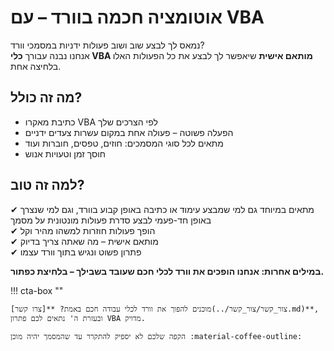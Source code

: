# אוטומציה חכמה בוורד – עם VBA  

נמאס לך לבצע שוב ושוב פעולות ידניות במסמכי וורד?  
אנחנו נבנה עבורך **כלי VBA מותאם אישית** שיאפשר לך לבצע את כל הפעולות האלו בלחיצה אחת.  

## מה זה כולל?

- כתיבת מאקרו VBA לפי הצרכים שלך  
- הפעלה פשוטה – פעולה אחת במקום עשרות צעדים ידניים  
- מתאים לכל סוגי המסמכים: חוזים, טפסים, חוברות ועוד  
- חוסך זמן וטעויות אנוש  

## למה זה טוב?

✔ מתאים במיוחד גם למי שמבצע עימוד או כתיבה באופן קבוע בוורד, וגם למי שנצרך באופן חד-פעמי לבצע סדרת פעולות מונטונית על מסמך  
✔ הופך פעולות חוזרות למשהו מהיר וקל  
✔ מותאם אישית – מה שאתה צריך בדיוק  
✔ פתרון פשוט ונגיש בתוך וורד עצמו  

**במילים אחרות: אנחנו הופכים את וורד לכלי חכם שעובד בשבילך – בלחיצת כפתור.**

!!! cta-box ""

    מוכנים להפוך את וורד לכלי עבודה חכם באמת? **[צרו קשר](../צור_קשר/צור_קשר.md)**, ובעזרת ה' נתאים לכם פתרון VBA מדויק.

    הקפה שלכם לא יספיק להתקרר עד שהמסמך יהיה מוכן :material-coffee-outline:
